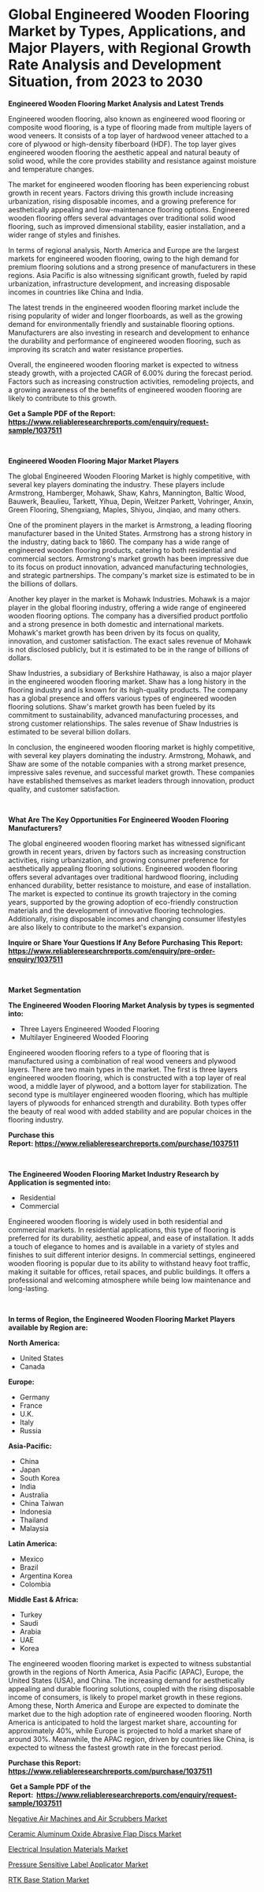 <p><h1>Global Engineered Wooden Flooring Market by Types, Applications, and Major Players, with Regional Growth Rate Analysis and Development Situation, from 2023 to 2030</h1></p><p><strong>Engineered Wooden Flooring Market Analysis and Latest Trends</strong></p>
<p><p>Engineered wooden flooring, also known as engineered wood flooring or composite wood flooring, is a type of flooring made from multiple layers of wood veneers. It consists of a top layer of hardwood veneer attached to a core of plywood or high-density fiberboard (HDF). The top layer gives engineered wooden flooring the aesthetic appeal and natural beauty of solid wood, while the core provides stability and resistance against moisture and temperature changes.</p><p>The market for engineered wooden flooring has been experiencing robust growth in recent years. Factors driving this growth include increasing urbanization, rising disposable incomes, and a growing preference for aesthetically appealing and low-maintenance flooring options. Engineered wooden flooring offers several advantages over traditional solid wood flooring, such as improved dimensional stability, easier installation, and a wider range of styles and finishes.</p><p>In terms of regional analysis, North America and Europe are the largest markets for engineered wooden flooring, owing to the high demand for premium flooring solutions and a strong presence of manufacturers in these regions. Asia Pacific is also witnessing significant growth, fueled by rapid urbanization, infrastructure development, and increasing disposable incomes in countries like China and India.</p><p>The latest trends in the engineered wooden flooring market include the rising popularity of wider and longer floorboards, as well as the growing demand for environmentally friendly and sustainable flooring options. Manufacturers are also investing in research and development to enhance the durability and performance of engineered wooden flooring, such as improving its scratch and water resistance properties.</p><p>Overall, the engineered wooden flooring market is expected to witness steady growth, with a projected CAGR of 6.00% during the forecast period. Factors such as increasing construction activities, remodeling projects, and a growing awareness of the benefits of engineered wooden flooring are likely to contribute to this growth.</p></p>
<p><strong>Get a Sample PDF of the Report:&nbsp; <a href="https://www.reliableresearchreports.com/enquiry/request-sample/1037511">https://www.reliableresearchreports.com/enquiry/request-sample/1037511</a></strong></p>
<p>&nbsp;</p>
<p><strong>Engineered Wooden Flooring Major Market Players</strong></p>
<p><p>The global Engineered Wooden Flooring Market is highly competitive, with several key players dominating the industry. These players include Armstrong, Hamberger, Mohawk, Shaw, Kahrs, Mannington, Baltic Wood, Bauwerk, Beaulieu, Tarkett, Yihua, Depin, Weitzer Parkett, Vohringer, Anxin, Green Flooring, Shengxiang, Maples, Shiyou, Jinqiao, and many others.</p><p>One of the prominent players in the market is Armstrong, a leading flooring manufacturer based in the United States. Armstrong has a strong history in the industry, dating back to 1860. The company has a wide range of engineered wooden flooring products, catering to both residential and commercial sectors. Armstrong's market growth has been impressive due to its focus on product innovation, advanced manufacturing technologies, and strategic partnerships. The company's market size is estimated to be in the billions of dollars.</p><p>Another key player in the market is Mohawk Industries. Mohawk is a major player in the global flooring industry, offering a wide range of engineered wooden flooring options. The company has a diversified product portfolio and a strong presence in both domestic and international markets. Mohawk's market growth has been driven by its focus on quality, innovation, and customer satisfaction. The exact sales revenue of Mohawk is not disclosed publicly, but it is estimated to be in the range of billions of dollars.</p><p>Shaw Industries, a subsidiary of Berkshire Hathaway, is also a major player in the engineered wooden flooring market. Shaw has a long history in the flooring industry and is known for its high-quality products. The company has a global presence and offers various types of engineered wooden flooring solutions. Shaw's market growth has been fueled by its commitment to sustainability, advanced manufacturing processes, and strong customer relationships. The sales revenue of Shaw Industries is estimated to be several billion dollars.</p><p>In conclusion, the engineered wooden flooring market is highly competitive, with several key players dominating the industry. Armstrong, Mohawk, and Shaw are some of the notable companies with a strong market presence, impressive sales revenue, and successful market growth. These companies have established themselves as market leaders through innovation, product quality, and customer satisfaction.</p></p>
<p>&nbsp;</p>
<p><strong>What Are The Key Opportunities For Engineered Wooden Flooring Manufacturers?</strong></p>
<p><p>The global engineered wooden flooring market has witnessed significant growth in recent years, driven by factors such as increasing construction activities, rising urbanization, and growing consumer preference for aesthetically appealing flooring solutions. Engineered wooden flooring offers several advantages over traditional hardwood flooring, including enhanced durability, better resistance to moisture, and ease of installation. The market is expected to continue its growth trajectory in the coming years, supported by the growing adoption of eco-friendly construction materials and the development of innovative flooring technologies. Additionally, rising disposable incomes and changing consumer lifestyles are also likely to contribute to the market's expansion.</p></p>
<p><strong>Inquire or Share Your Questions If Any Before Purchasing This Report: <a href="https://www.reliableresearchreports.com/enquiry/pre-order-enquiry/1037511">https://www.reliableresearchreports.com/enquiry/pre-order-enquiry/1037511</a></strong></p>
<p>&nbsp;</p>
<p><strong>Market Segmentation</strong></p>
<p><strong>The Engineered Wooden Flooring Market Analysis by types is segmented into:</strong></p>
<p><ul><li>Three Layers Engineered Wooded Flooring</li><li>Multilayer Engineered Wooded Flooring</li></ul></p>
<p><p>Engineered wooden flooring refers to a type of flooring that is manufactured using a combination of real wood veneers and plywood layers. There are two main types in the market. The first is three layers engineered wooden flooring, which is constructed with a top layer of real wood, a middle layer of plywood, and a bottom layer for stabilization. The second type is multilayer engineered wooden flooring, which has multiple layers of plywoods for enhanced strength and durability. Both types offer the beauty of real wood with added stability and are popular choices in the flooring industry.</p></p>
<p><strong>Purchase this Report:&nbsp;<a href="https://www.reliableresearchreports.com/purchase/1037511">https://www.reliableresearchreports.com/purchase/1037511</a></strong></p>
<p>&nbsp;</p>
<p><strong>The Engineered Wooden Flooring Market Industry Research by Application is segmented into:</strong></p>
<p><ul><li>Residential</li><li>Commercial</li></ul></p>
<p><p>Engineered wooden flooring is widely used in both residential and commercial markets. In residential applications, this type of flooring is preferred for its durability, aesthetic appeal, and ease of installation. It adds a touch of elegance to homes and is available in a variety of styles and finishes to suit different interior designs. In commercial settings, engineered wooden flooring is popular due to its ability to withstand heavy foot traffic, making it suitable for offices, retail spaces, and public buildings. It offers a professional and welcoming atmosphere while being low maintenance and long-lasting.</p></p>
<p>&nbsp;</p>
<p><strong>In terms of Region, the Engineered Wooden Flooring Market Players available by Region are:</strong></p>
<p>
    <p> <strong> North America: </strong>
        <ul>
            <li>United States</li>
            <li>Canada</li>
        </ul>
        </p> 
    <p> <strong> Europe: </strong>
        <ul>
            <li>Germany</li>
            <li>France</li>
            <li>U.K.</li>
            <li>Italy</li>
            <li>Russia</li>
        </ul>
        </p> 
    <p> <strong> Asia-Pacific: </strong>
        <ul>
            <li>China</li>
            <li>Japan</li>
            <li>South Korea</li>
            <li>India</li>
            <li>Australia</li>
            <li>China Taiwan</li>
            <li>Indonesia</li>
            <li>Thailand</li>
            <li>Malaysia</li>
        </ul>
        </p> 
    <p> <strong> Latin America: </strong>
        <ul>
            <li>Mexico</li>
            <li>Brazil</li>
            <li>Argentina Korea</li>
            <li>Colombia</li>
        </ul>
        </p> 
    <p> <strong> Middle East & Africa: </strong>
        <ul>
            <li>Turkey</li>
            <li>Saudi</li>
            <li>Arabia</li>
            <li>UAE</li>
            <li>Korea</li>
        </ul>
    </p>
    </p>
<p><p>The engineered wooden flooring market is expected to witness substantial growth in the regions of North America, Asia Pacific (APAC), Europe, the United States (USA), and China. The increasing demand for aesthetically appealing and durable flooring solutions, coupled with the rising disposable income of consumers, is likely to propel market growth in these regions. Among these, North America and Europe are expected to dominate the market due to the high adoption rate of engineered wooden flooring. North America is anticipated to hold the largest market share, accounting for approximately 40%, while Europe is projected to hold a market share of around 30%. Meanwhile, the APAC region, driven by countries like China, is expected to witness the fastest growth rate in the forecast period.</p></p>
<p><strong>Purchase this Report: <a href="https://www.reliableresearchreports.com/purchase/1037511">https://www.reliableresearchreports.com/purchase/1037511</a></strong></p>
<p>&nbsp;<strong>Get a Sample PDF of the Report:&nbsp;&nbsp;<a href="https://www.reliableresearchreports.com/enquiry/request-sample/1037511">https://www.reliableresearchreports.com/enquiry/request-sample/1037511</a></strong></p>
<p><strong></strong></p>
<p><p><a href="https://www.linkedin.com/pulse/negative-air-machines-scrubbers-market-share-amp-new-trends-juike/">Negative Air Machines and Air Scrubbers Market</a></p><p><a href="https://www.linkedin.com/pulse/ceramic-aluminum-oxide-abrasive-flap-discs-market-size-2023-2yuge/">Ceramic Aluminum Oxide Abrasive Flap Discs Market</a></p><p><a href="https://github.com/melchekhinf/Market-Research-Report-List-1/blob/main/electrical-insulation-materials-market.md">Electrical Insulation Materials Market</a></p><p><a href="https://medium.com/@isidrowolff1966/decoding-pressure-sensitive-label-applicator-market-metrics-market-share-trends-and-growth-88435e6a869c">Pressure Sensitive Label Applicator Market</a></p><p><a href="https://medium.com/@marilynadams76/rtk-base-station-market-analysis-and-sze-forecasted-for-period-from-2023-to-2030-f1ae6acea7df">RTK Base Station Market</a></p></p>